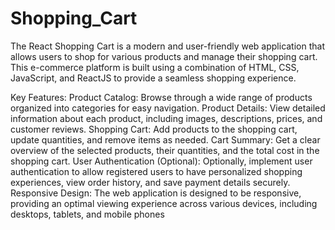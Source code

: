 # Shopping_Cart
The React Shopping Cart is a modern and user-friendly web application that allows users to shop for various products and manage their shopping cart. This e-commerce platform is built using a combination of HTML, CSS, JavaScript, and ReactJS to provide a seamless shopping experience.

Key Features:
Product Catalog: Browse through a wide range of products organized into categories for easy navigation.
Product Details: View detailed information about each product, including images, descriptions, prices, and customer reviews.
Shopping Cart: Add products to the shopping cart, update quantities, and remove items as needed.
Cart Summary: Get a clear overview of the selected products, their quantities, and the total cost in the shopping cart.
User Authentication (Optional): Optionally, implement user authentication to allow registered users to have personalized shopping experiences, view order history, and save payment details securely.
Responsive Design: The web application is designed to be responsive, providing an optimal viewing experience across various devices, including desktops, tablets, and mobile phones
